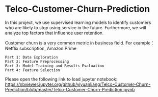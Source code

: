 # Telco-Customer-Churn-Prediction
In this project, we use supervised learning models to identify customers who are likely to stop using service in the future. Furthermore, we will analyze top factors that influence user retention.

Customer churn is a very common metric in business field. For example：Netflix subscription, Amazon Prime 

    Part 1: Data Exploration
    Part 2: Feature Preprocessing
    Part 3: Model Training and Results Evaluation
    Part 4: Feature Selection

Please open the following link to load jupyter notebook: 
https://nbviewer.jupyter.org/github/yiyuanliang/Telco-Customer-Churn-Prediction/blob/master/Telco-Customer-Churn-Prediction.ipynb
